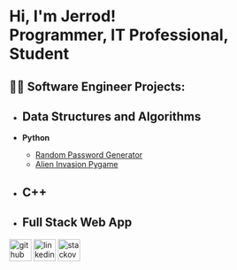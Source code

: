 <h1>Hi, I'm Jerrod! <br/>Programmer, IT Professional, Student</h1>

<h2>👨‍💻 Software Engineer Projects:</h2>
  
- <b>Data Structures and Algorithms</b>
  -

- <b>Python</b>
  - [Random Password Generator](https://github.com/JerrodxHavig/password_generator)
  - [Alien Invasion Pygame](https://github.com/JerrodxHavig/alien_invasion)
  
- <b>C++</b>
  -
  
- <b>Full Stack Web App </b>
  -

[<img src='https://cdn.jsdelivr.net/npm/simple-icons@3.0.1/icons/github.svg' alt='github' height='40'>](https://github.com/JerrodxHavig)  [<img src='https://cdn.jsdelivr.net/npm/simple-icons@3.0.1/icons/linkedin.svg' alt='linkedin' height='40'>](https://www.linkedin.com/in/JerrodxHavig/)  [<img src='https://cdn.jsdelivr.net/npm/simple-icons@3.0.1/icons/stackoverflow.svg' alt='stackoverflow' height='40'>](https://stackoverflow.com/users/jerrodxhavig)  
